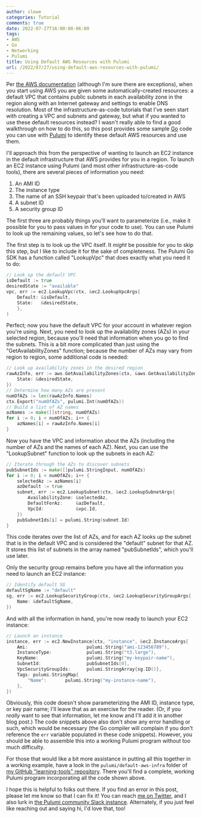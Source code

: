 ```yaml
---
author: slowe
categories: Tutorial
comments: true
date: 2022-07-27T16:00:00-06:00
tags:
- AWS
- Go
- Networking
- Pulumi
title: Using Default AWS Resources with Pulumi
url: /2022/07/27/using-default-aws-resources-with-pulumi/
---
```


Per [the AWS documentation][link-1] (although I'm sure there are exceptions), when you start using AWS you are given some automatically-created resources: a default VPC that contains public subnets in each availability zone in the region along with an Internet gateway and settings to enable DNS resolution. Most of the infrastructure-as-code tutorials that I've seen start with creating a VPC and subnets and gateway, but what if you wanted to use these default resources instead? I wasn't really able to find a good walkthrough on how to do this, so this post provides some sample [Go][link-2] code you can use with [Pulumi][link-3] to identify these default AWS resources and use them.<!--more-->

I'll approach this from the perspective of wanting to launch an EC2 instance in the default infrastructure that AWS provides for you in a region. To launch an EC2 instance using Pulumi (and most other infrastructure-as-code tools), there are several pieces of information you need:

1. An AMI ID
2. The instance type
3. The name of an SSH keypair that's been uploaded to/created in AWS
4. A subnet ID
5. A security group ID

The first three are probably things you'll want to parameterize (i.e., make it possible for you to pass values in for your code to use). You can use Pulumi to look up the remaining values, so let's see how to do that.

The first step is to look up the VPC itself. It _might_ be possible for you to skip this step, but I like to include it for the sake of completeness. The Pulumi Go SDK has a function called "LookupVpc" that does exactly what you need it to do:

```go
// Look up the default VPC
isDefault := true
desiredState := "available"
vpc, err := ec2.LookupVpc(ctx, &ec2.LookupVpcArgs{
	Default: &isDefault,
	State:   &desiredState,
    },
)
```

Perfect; now you have the default VPC for your account in whatever region you're using. Next, you need to look up the availability zones (AZs) in your selected region, because you'll need that information when you go to find the subnets. This is a bit more complicated than just using the "GetAvailabilityZones" function; because the number of AZs may vary from region to region, some additional code is needed:

```go
// Look up availability zones in the desired region
rawAzInfo, err := aws.GetAvailabilityZones(ctx, &aws.GetAvailabilityZonesArgs{
	State: &desiredState,
})
// Determine how many AZs are present
numOfAZs := len(rawAzInfo.Names)
ctx.Export("numOfAZs", pulumi.Int(numOfAZs))
// Build a list of AZ names
azNames := make([]string, numOfAZs)
for i := 0; i < numOfAZs; i++ {
	azNames[i] = rawAzInfo.Names[i]
}
```

Now you have the VPC and information about the AZs (including the number of AZs and the names of each AZ). Next, you can use the "LookupSubnet" function to look up the subnets in each AZ:

```go
// Iterate through the AZs to discover subnets
pubSubnetIds := make([]pulumi.StringInput, numOfAZs)
for i := 0; i < numOfAZs; i++ {
	selectedAz := azNames[i]
	azDefault := true
	subnet, err := ec2.LookupSubnet(ctx, &ec2.LookupSubnetArgs{
		AvailabilityZone: &selectedAz,
		DefaultForAz:     &azDefault,
		VpcId:            &vpc.Id,
	})
	pubSubnetIds[i] = pulumi.String(subnet.Id)
}
```

This code iterates over the list of AZs, and for each AZ looks up the subnet that is in the default VPC and is considered the "default" subnet for that AZ. It stores this list of subnets in the array named "pubSubnetIds", which you'll use later.

Only the security group remains before you have all the information you need to launch an EC2 instance:

```go
// Identify default SG
defaultSgName := "default"
sg, err := ec2.LookupSecurityGroup(ctx, &ec2.LookupSecurityGroupArgs{
	Name: &defaultSgName,
})
```

And with all the information in hand, you're now ready to launch your EC2 instance:

```go
// Launch an instance
instance, err := ec2.NewInstance(ctx, "instance", &ec2.InstanceArgs{
	Ami:                      pulumi.String("ami-123456789"),
	InstanceType:             pulumi.String("t3.large"),
	KeyName:                  pulumi.String("my-keypair-name"),
	SubnetId:                 pubSubnetIds[0],
	VpcSecurityGroupIds:      pulumi.StringArray{sg.ID()},
	Tags: pulumi.StringMap{
		"Name":       pulumi.String("my-instance-name"),
	},
})
```

Obviously, this code doesn't show parameterizing the AMI ID, instance type, or key pair name; I'll leave that as an exercise for the reader. (Or, if you _really_ want to see that information, let me know and I'll add it in another blog post.) The code snippets above also don't show any error handling or such, which would be necessary (the Go compiler will complain if you don't reference the `err` variable populated in these code snippets). However, you should be able to assemble this into a working Pulumi program without too much difficulty.

For those that would like a bit more assistance in putting all this together in a working example, have a look in the `pulumi/default-aws-infra` folder of [my GitHub "learning-tools" repository][link-4]. There you'll find a complete, working Pulumi program incorporating all the code shown above.

I hope this is helpful to folks out there. If you find an error in this post, please let me know so that I can fix it! You can reach [me on Twitter][link-5], and I also lurk in [the Pulumi community Slack instance][link-6]. Alternately, if you just feel like reaching out and saying hi, I'd love that, too!

[link-1]: https://docs.aws.amazon.com/vpc/latest/userguide/default-vpc.html
[link-2]: https://go.dev/
[link-3]: https://www.pulumi.com/
[link-4]: https://github.com/scottslowe/learning-tools/
[link-5]: https://twitter.com/scott_lowe
[link-6]: https://slack.pulumi.com/
